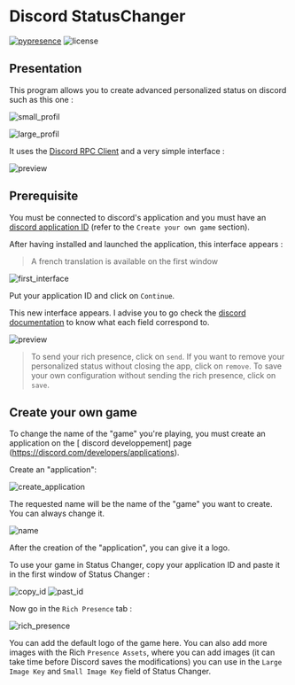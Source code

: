 # Discord StatusChanger

[![pypresence](https://img.shields.io/badge/using-pypresence-00bb88.svg?style=for-the-badge&logo=discord&logoWidth=20)](https://github.com/qwertyquerty/pypresence)
![license](https://img.shields.io/badge/LICENSE-MIT-1?style=for-the-badge)

## Presentation

This program allows you to create advanced personalized status on discord such as this one :

![small_profil](assets/small_profil_example.png)

![large_profil](assets/large_profil_example.png)

It uses the [Discord RPC Client](https://discord.com/developers/docs/topics/rpc) and a very simple interface :

![preview](assets/application_preview.png)

## Prerequisite

You must be connected to discord's application and you must have an [discord application ID](https://discord.com/developers/applications) (refer to the `Create your own game` section).

After having installed and launched the application, this interface appears :

> A french translation is available on the first window

![first_interface](assets/first_interface.png)

Put your application ID and click on `Continue`.

This new interface appears. I advise you to go check the [ discord documentation](https://discord.com/developers/docs/rich-presence/how-to#updating-presence-update-presence-payload-fields) to know what each field correspond to.

![preview](assets/application_preview.png)

> To send your rich presence, click on `send`. If you  want to remove your personalized status without closing the app, click on `remove`. To save your own configuration without sending the rich presence, click on `save`.

## Create your own game

To change the name of the "game" you're playing, you must create an application on the [ discord developpement] page (https://discord.com/developers/applications).

Create an "application":

![create_application](assets/create_application.png)

The requested name will be the name of the "game" you want to create. You can always change it.

![name](assets/ask_name.png)

After the creation of the "application", you can give it a logo.

To use your game in Status Changer, copy your application ID and paste it in the first window of Status Changer :

![copy_id](assets/copy_id.png)
![past_id](assets/past_id.png)

Now go in the `Rich Presence` tab :

![rich_presence](assets/rich_presence.png)

You can add the default logo of the game here.
You can also add more images with the Rich `Presence Assets`, where you can add images (it can take time before Discord saves the modifications) you can use in the `Large Image Key` and `Small Image Key` field of Status Changer.